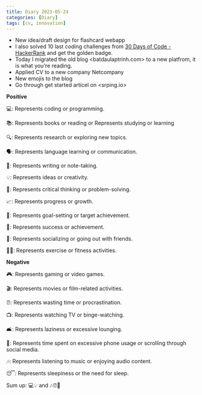 ```yaml
---
title: Diary 2023-05-24
categories: [Diary]
tags: [cv, innovation]
---
```


- New idea/draft design for flashcard webapp
- I also solved 10 last coding challenges from [30 Days of Code - HackerRank](https://www.hackerrank.com/domains/tutorials/30-days-of-code) and get the golden badge.
- Today I migrated the old blog <batdaulaptrinh.com> to a new platfrom, it is what you're reading.
- Applied CV to a new company Netcompany
- New emojis to the blog
- Go through get started articel on <srping.io>

**Positive**

💻: Represents coding or programming.

📚: Represents books or reading or Represents studying or learning

🔍: Represents research or exploring new topics.

🗣️: Represents language learning or communication.

📝: Represents writing or note-taking.

💡: Represents ideas or creativity.

🤔: Represents critical thinking or problem-solving.

📈: Represents progress or growth.

🎯: Represents goal-setting or target achievement.

🚀: Represents success or achievement.

🍻: Represents socializing or going out with friends.

🏋️‍♀️: Represents exercise or fitness activities.

**Negative**

🎮: Represents gaming or video games.

🎬: Represents movies or film-related activities.

⏰: Represents wasting time or procrastination.

📺: Represents watching TV or binge-watching.

🛋️: Represents laziness or excessive lounging.

📱: Represents time spent on excessive phone usage or scrolling through social media.

🎶: Represents listening to music or enjoying audio content.

😴: Represents sleepiness or the need for sleep.

Sum up: 💻💡 and 🎶⏰📱